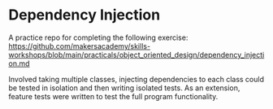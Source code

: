 # Dependency Injection

A practice repo for completing the following exercise: https://github.com/makersacademy/skills-workshops/blob/main/practicals/object_oriented_design/dependency_injection.md

Involved taking multiple classes, injecting dependencies to each class could be tested in isolation and then writing isolated tests. As an extension, feature tests were written to test the full program functionality.

